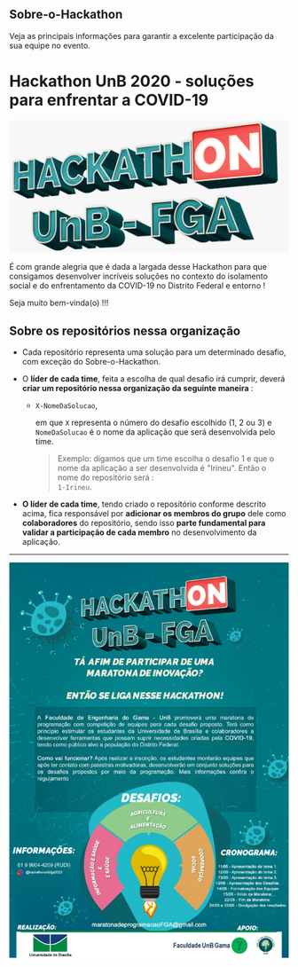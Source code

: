 ## Sobre-o-Hackathon
Veja as principais informações para garantir a excelente participação da sua equipe no evento.

# Hackathon UnB 2020 - soluções para enfrentar a COVID-19

![logo-hackathon](./imgs/logo-hackathon.jpeg)

É com grande alegria que é dada a largada desse Hackathon para que consigamos desenvolver incríveis soluções no contexto do isolamento social e do enfrentamento da COVID-19 no Distrito Federal e entorno !

Seja muito bem-vinda(o) !!!

## Sobre os repositórios nessa organização

- Cada repositório representa uma solução para um determinado desafio, com exceção do Sobre-o-Hackathon.

- O **líder de cada time**, feita a escolha de qual desafio irá cumprir, deverá **criar um repositório nessa organização da seguinte maneira** :

  - ``X-NomeDaSolucao``, 

      em que ``X`` representa o número do desafio escolhido (1, 2 ou 3) e </br>
      ``NomeDaSolucao`` é o nome da aplicação que será desenvolvida pelo time.

      > Exemplo: digamos que um time escolha o desafio 1 e que o nome da aplicação a ser desenvolvida é "Irineu". Então o nome            do repositório será :</br> ``1-Irineu``.
      
- **O líder de cada time**, tendo criado o repositório conforme descrito acima, fica responsável por **adicionar os membros do grupo** dele como **colaboradores** do repositório, sendo isso **parte fundamental para validar a participação de cada membro** no desenvolvimento da aplicação.

***

![flyer-oficial-hackathon](./imgs/flyer-oficial-hackathon.jpeg)
